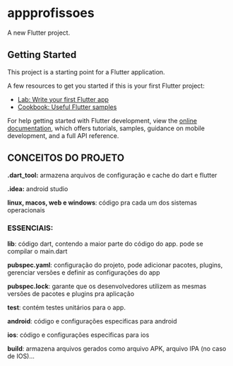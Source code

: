 # appprofissoes

A new Flutter project.

## Getting Started

This project is a starting point for a Flutter application.

A few resources to get you started if this is your first Flutter project:

- [Lab: Write your first Flutter app](https://docs.flutter.dev/get-started/codelab)
- [Cookbook: Useful Flutter samples](https://docs.flutter.dev/cookbook)

For help getting started with Flutter development, view the
[online documentation](https://docs.flutter.dev/), which offers tutorials,
samples, guidance on mobile development, and a full API reference.

## CONCEITOS DO PROJETO

**.dart_tool:** armazena arquivos de configuração e cache do dart e flutter

**.idea:** android studio

**linux, macos, web e windows**: código pra cada um dos sistemas operacionais

### ESSENCIAIS:

**lib**: código dart, contendo a maior parte do código do app. pode se compilar o main.dart

**pubspec.yaml**: configuração do projeto, pode adicionar pacotes, plugins, gerenciar versões e definir as configurações do app

**pubspec.lock**: garante que os desenvolvedores utilizem as mesmas versões de pacotes e plugins pra aplicação

**test**: contém testes unitários para o app.

**android**: código e configurações especificas para android

**ios**: código e configurações especificas para ios

**build**: armazena arquivos gerados como arquivo APK, arquivo IPA (no caso de IOS)...